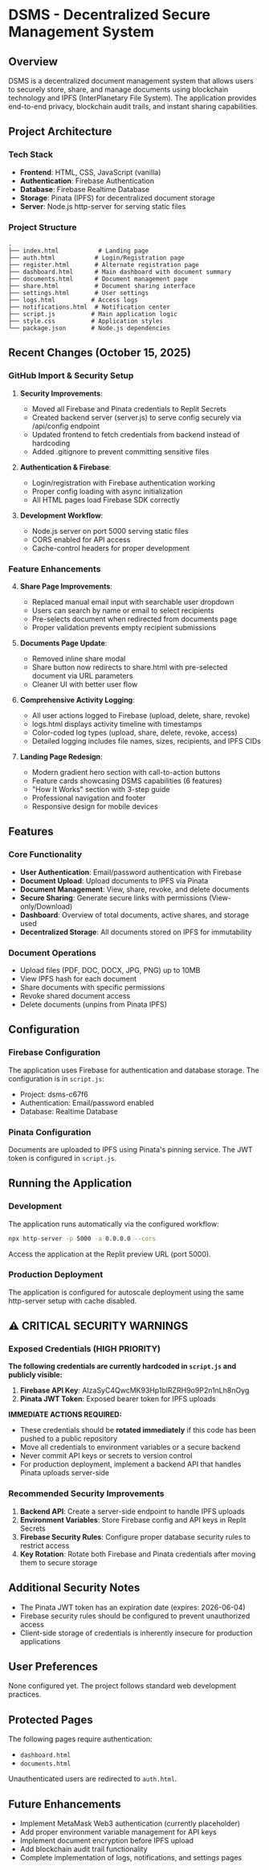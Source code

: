 # DSMS - Decentralized Secure Management System

## Overview
DSMS is a decentralized document management system that allows users to securely store, share, and manage documents using blockchain technology and IPFS (InterPlanetary File System). The application provides end-to-end privacy, blockchain audit trails, and instant sharing capabilities.

## Project Architecture

### Tech Stack
- **Frontend**: HTML, CSS, JavaScript (vanilla)
- **Authentication**: Firebase Authentication
- **Database**: Firebase Realtime Database
- **Storage**: Pinata (IPFS) for decentralized document storage
- **Server**: Node.js http-server for serving static files

### Project Structure
```
.
├── index.html           # Landing page
├── auth.html           # Login/Registration page
├── register.html       # Alternate registration page
├── dashboard.html      # Main dashboard with document summary
├── documents.html      # Document management page
├── share.html          # Document sharing interface
├── settings.html       # User settings
├── logs.html          # Access logs
├── notifications.html  # Notification center
├── script.js          # Main application logic
├── style.css          # Application styles
└── package.json       # Node.js dependencies
```

## Recent Changes (October 15, 2025)

### GitHub Import & Security Setup
1. **Security Improvements**:
   - Moved all Firebase and Pinata credentials to Replit Secrets
   - Created backend server (server.js) to serve config securely via /api/config endpoint
   - Updated frontend to fetch credentials from backend instead of hardcoding
   - Added .gitignore to prevent committing sensitive files

2. **Authentication & Firebase**:
   - Login/registration with Firebase authentication working
   - Proper config loading with async initialization
   - All HTML pages load Firebase SDK correctly

3. **Development Workflow**:
   - Node.js server on port 5000 serving static files
   - CORS enabled for API access
   - Cache-control headers for proper development

### Feature Enhancements
4. **Share Page Improvements**:
   - Replaced manual email input with searchable user dropdown
   - Users can search by name or email to select recipients
   - Pre-selects document when redirected from documents page
   - Proper validation prevents empty recipient submissions

5. **Documents Page Update**:
   - Removed inline share modal
   - Share button now redirects to share.html with pre-selected document via URL parameters
   - Cleaner UI with better user flow

6. **Comprehensive Activity Logging**:
   - All user actions logged to Firebase (upload, delete, share, revoke)
   - logs.html displays activity timeline with timestamps
   - Color-coded log types (upload, share, delete, revoke, access)
   - Detailed logging includes file names, sizes, recipients, and IPFS CIDs

7. **Landing Page Redesign**:
   - Modern gradient hero section with call-to-action buttons
   - Feature cards showcasing DSMS capabilities (6 features)
   - "How It Works" section with 3-step guide
   - Professional navigation and footer
   - Responsive design for mobile devices

## Features

### Core Functionality
- **User Authentication**: Email/password authentication with Firebase
- **Document Upload**: Upload documents to IPFS via Pinata
- **Document Management**: View, share, revoke, and delete documents
- **Secure Sharing**: Generate secure links with permissions (View-only/Download)
- **Dashboard**: Overview of total documents, active shares, and storage used
- **Decentralized Storage**: All documents stored on IPFS for immutability

### Document Operations
- Upload files (PDF, DOC, DOCX, JPG, PNG) up to 10MB
- View IPFS hash for each document
- Share documents with specific permissions
- Revoke shared document access
- Delete documents (unpins from Pinata IPFS)

## Configuration

### Firebase Configuration
The application uses Firebase for authentication and database storage. The configuration is in `script.js`:
- Project: dsms-c67f6
- Authentication: Email/password enabled
- Database: Realtime Database

### Pinata Configuration
Documents are uploaded to IPFS using Pinata's pinning service. The JWT token is configured in `script.js`.

## Running the Application

### Development
The application runs automatically via the configured workflow:
```bash
npx http-server -p 5000 -a 0.0.0.0 --cors
```

Access the application at the Replit preview URL (port 5000).

### Production Deployment
The application is configured for autoscale deployment using the same http-server setup with cache disabled.

## ⚠️ CRITICAL SECURITY WARNINGS

### Exposed Credentials (HIGH PRIORITY)
**The following credentials are currently hardcoded in `script.js` and publicly visible:**

1. **Firebase API Key**: AIzaSyC4QwcMK93Hp1blRZRH9o9P2n1nLh8nOyg
2. **Pinata JWT Token**: Exposed bearer token for IPFS uploads

**IMMEDIATE ACTIONS REQUIRED:**
- These credentials should be **rotated immediately** if this code has been pushed to a public repository
- Move all credentials to environment variables or a secure backend
- Never commit API keys or secrets to version control
- For production deployment, implement a backend API that handles Pinata uploads server-side

### Recommended Security Improvements
1. **Backend API**: Create a server-side endpoint to handle IPFS uploads
2. **Environment Variables**: Store Firebase config and API keys in Replit Secrets
3. **Firebase Security Rules**: Configure proper database security rules to restrict access
4. **Key Rotation**: Rotate both Firebase and Pinata credentials after moving them to secure storage

## Additional Security Notes
- The Pinata JWT token has an expiration date (expires: 2026-06-04)
- Firebase security rules should be configured to prevent unauthorized access
- Client-side storage of credentials is inherently insecure for production applications

## User Preferences
None configured yet. The project follows standard web development practices.

## Protected Pages
The following pages require authentication:
- `dashboard.html`
- `documents.html`

Unauthenticated users are redirected to `auth.html`.

## Future Enhancements
- Implement MetaMask Web3 authentication (currently placeholder)
- Add proper environment variable management for API keys
- Implement document encryption before IPFS upload
- Add blockchain audit trail functionality
- Complete implementation of logs, notifications, and settings pages
